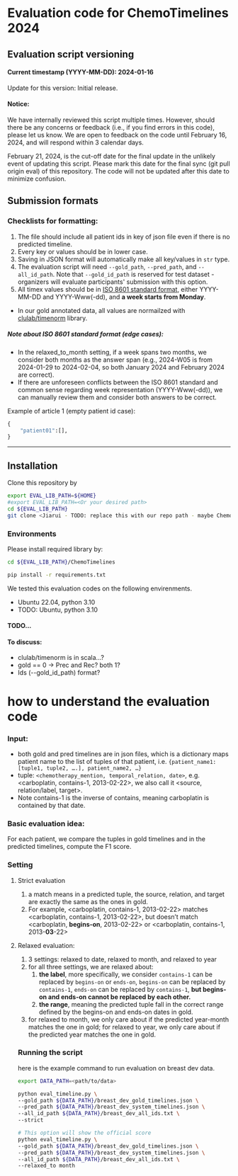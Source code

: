 # Evaluation code for ChemoTimelines 2024 

##  Evaluation script versioning

#### Current timestamp (YYYY-MM-DD): 2024-01-16
Update for this version: Initial release.

#### Notice:
We have internally reviewed this script multiple times. However, should there be any concerns or feedback (i.e., if you find errors in this code), please let us know. We are open to feedback on the code until February 16, 2024, and will respond within 3 calendar days.

February 21, 2024, is the cut-off date for the final update in the unlikely event of updating this script. Please mark this date for the final sync (git pull origin eval) of this repository. The code will not be updated after this date to minimize confusion.


## Submission formats
### Checklists for formatting:
1. The file should include all patient ids in key of json file even if there is no predicted timeline.
2. Every key or values should be in lower case.
3. Saving in JSON format will automatically make all key/values in `str` type.
4. The evaluation script will need `--gold_path`, `--pred_path`, and `--all_id_path`. Note that `--gold_id_path` is reserved for test dataset - organizers will evaluate participants' submission with this option.
5. All timex values should be in [ISO 8601 standard format](https://en.wikipedia.org/wiki/ISO_8601), either YYYY-MM-DD and YYYY-Www(-dd), and **a week starts from Monday**. 
- In our gold annotated data, all values are normailzed with [clulab/timenorm](https://github.com/clulab/timenorm) library.

##### Note about ISO 8601 standard format (edge cases):
* In the relaxed_to_month setting, if a week spans two months, we consider both months as the answer span (e.g., 2024-W05 is from 2024-01-29 to 2024-02-04, so both January 2024 and February 2024 are correct).
* If there are unforeseen conflicts between the ISO 8601 standard and common sense regarding week representation (YYYY-Www(-dd)), we can manually review them and consider both answers to be correct. 


Example of article 1 (empty patient id case):
```python
{
    "patient01":[],
}
```
<hr>

## Installation

Clone this repository by
```bash
export EVAL_LIB_PATH=${HOME}
#export EVAL_LIB_PATH=<Or your desired path>
cd ${EVAL_LIB_PATH}
git clone <Jiarui - TODO: replace this with our repo path - maybe ChemoTimelines and with branch name as v2024.01.16>
``` 

### Environments
Please install required library by:
```bash
cd ${EVAL_LIB_PATH}/ChemoTimelines

pip install -r requirements.txt
```

We tested this evaluation codes on the following envirenments. 
* Ubuntu 22.04, python 3.10
* TODO: Ubuntu, python 3.10

#### TODO... 
#### To discuss: 
* clulab/timenorm is in scala...?
* gold == 0 -> Prec and Rec? both 1?
* Ids (--gold_id_path) format?


# how to understand the evaluation code

### Input:

- both gold and pred timelines are in json files, which is a dictionary maps patient name to the list of tuples of that patient, i.e. `{patient_name1: [tuple1, tuple2, ….], patient_name2, …}`
- tuple: `<chemotherapy_mention, temporal_relation, date>`, e.g. <carboplatin, contains-1, 2013-02-22>, we also call it <source, relation/label, target>.
- Note contains-1 is the inverse of contains, meaning carboplatin is contained by that date.

### Basic evaluation idea:

For each patient, we compare the tuples in gold timelines and in the predicted timelines, compute the F1 score.

### Setting

1. Strict evaluation
    1. a match means in a predicted tuple, the source, relation, and target are exactly the same as the ones in gold.
    2. For example, <carboplatin, contains-1, 2013-02-22> matches  <carboplatin, contains-1, 2013-02-22>, but doesn’t match  <carboplatin, **begins-on**, 2013-02-22> or  <carboplatin, contains-1, 2013-**03**-22> 
2. Relaxed evaluation:
    1. 3 settings: relaxed to date, relaxed to month, and relaxed to year
    2. for all three settings, we are relaxed about:
        1. **the label**, more specifically, we consider `contains-1` can be replaced by `begins-on` or `ends-on`, `begins-on` can be replaced by `contains-1`, `ends-on` can be replaced by `contains-1`, **but begins-on and ends-on cannot be replaced by each other.** 
        2. **the range**, meaning the predicted tuple fall in the correct range defined by the begins-on and ends-on dates in gold.
    3. for relaxed to month, we only care about if the predicted year-month matches the one in gold; for relaxed to year, we only care about if the predicted year matches the one in gold.
    
    ### Running the script
    
    here is the example command to run evaluation on breast dev data.
    
    ```bash
    export DATA_PATH=<path/to/data>
    
    python eval_timeline.py \
    --gold_path ${DATA_PATH}/breast_dev_gold_timelines.json \
    --pred_path ${DATA_PATH}/breast_dev_system_timelines.json \
    --all_id_path ${DATA_PATH}/breast_dev_all_ids.txt \
    --strict

    # This option will show the official score
    python eval_timeline.py \
    --gold_path ${DATA_PATH}/breast_dev_gold_timelines.json \
    --pred_path ${DATA_PATH}/breast_dev_system_timelines.json \
    --all_id_path ${DATA_PATH}/breast_dev_all_ids.txt \
    --relaxed_to month
    ```
